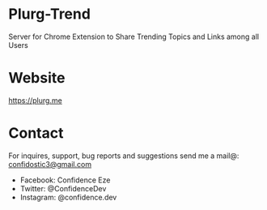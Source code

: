 # Plurg-Trend

Server for Chrome Extension to Share Trending Topics and Links among all Users
 
# Website

<a href="https://plurg-mail.onrender.com">https://plurg.me</a>

# Contact

For inquires, support, bug reports and suggestions send me a mail@: confidostic3@gmail.com

- Facebook: Confidence Eze
- Twitter: @ConfidenceDev
- Instagram: @confidence.dev
